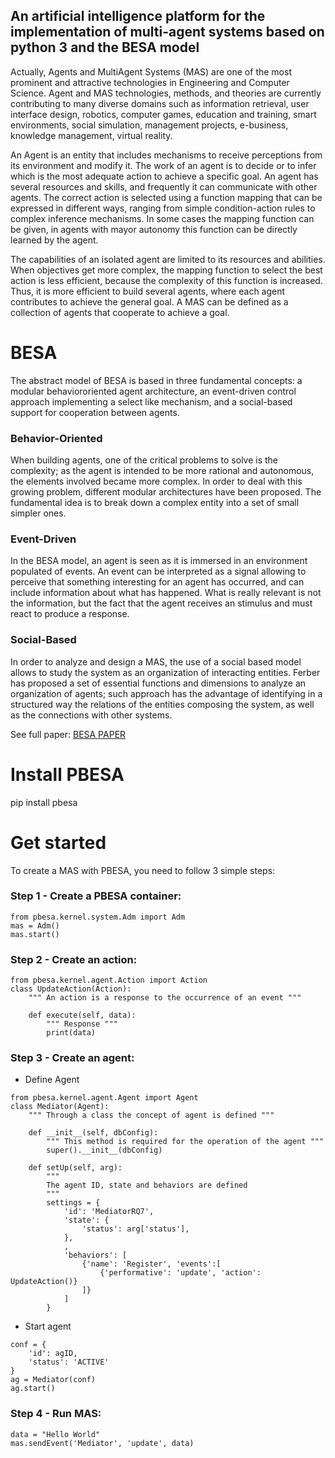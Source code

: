 ## An artificial intelligence platform for the implementation of multi-agent systems based on python 3 and the BESA model
Actually, Agents and MultiAgent Systems (MAS) are one of the most prominent and attractive technologies in Engineering and
Computer Science. Agent and MAS technologies, methods, and theories are currently contributing to many diverse domains
such as information retrieval, user interface design, robotics, computer games, education and training, smart environments, social simulation, management projects, e-business, knowledge management, virtual reality.

An Agent is an entity that includes mechanisms to receive perceptions from its environment and modify it. The work of an agent is to decide or to infer which is the most adequate action to achieve a specific goal. An agent has several resources and skills, and frequently it can communicate with other agents. The correct action is selected using a function mapping that can be expressed in different ways, ranging from simple condition-action rules to complex
inference mechanisms. In some cases the mapping function can be given, in agents with mayor autonomy this function can be directly learned by the agent.

The capabilities of an isolated agent are limited to its resources and abilities. When objectives get more complex, the mapping function to select the best action is less efficient, because the complexity of this function is increased. Thus, it is more efficient to build several agents, where each agent contributes to achieve the general goal. A MAS can be defined as a collection of agents that cooperate to achieve a goal.

# BESA
The abstract model of BESA is based in three fundamental concepts: a modular behaviororiented agent architecture, an event-driven control approach implementing a select like mechanism, and a social-based support for cooperation between agents.

### Behavior-Oriented
When building agents, one of the critical problems to solve is the complexity; as the agent is intended to be more rational and autonomous, the elements involved became more complex. In order to deal with this growing problem,
different modular architectures have been proposed. The fundamental idea is to break down a complex entity into a set of small simpler ones.

### Event-Driven
In the BESA model, an agent is seen as it is immersed in an environment populated of events. An event can be interpreted as a signal allowing to perceive that something interesting for an agent has occurred, and can include
information about what has happened. What is really relevant is not the information, but the fact that the agent receives an stimulus and must react to produce a response.

### Social-Based
In order to analyze and design a MAS, the use of a social based model allows to study the system
as an organization of interacting entities. Ferber has proposed a set of essential functions and dimensions to analyze an organization of agents; such approach has the advantage of identifying in a structured way the relations of the entities
composing the system, as well as the connections with other systems.

See full paper: [BESA PAPER](https://pdfs.semanticscholar.org/5836/027c6c07b124ac86d3343aa56b43b52779e6.pdf)

# Install PBESA
pip install pbesa

# Get started
To create a MAS with PBESA, you need to follow 3 simple steps:

### Step 1 - Create a PBESA container:
```
from pbesa.kernel.system.Adm import Adm
mas = Adm()
mas.start()
```
### Step 2 - Create an action:
```
from pbesa.kernel.agent.Action import Action
class UpdateAction(Action):
    """ An action is a response to the occurrence of an event """

    def execute(self, data):
        """ Response """
        print(data)
```
### Step 3 - Create an agent:
- Define Agent
```
from pbesa.kernel.agent.Agent import Agent
class Mediator(Agent):
    """ Through a class the concept of agent is defined """

    def __init__(self, dbConfig):
        """ This method is required for the operation of the agent """
        super().__init__(dbConfig)
    
    def setUp(self, arg):
        """
        The agent ID, state and behaviors are defined
        """
        settings = {
            'id': 'MediatorRQ7',
            'state': {
                'status': arg['status'],
            },
            ,
            'behaviors': [
                {'name': 'Register', 'events':[
                    {'performative': 'update', 'action': UpdateAction()}
                ]}
            ]
        }
```
- Start agent
```
conf = {
    'id': agID,
    'status': 'ACTIVE'
}
ag = Mediator(conf)
ag.start()
```
### Step 4 - Run MAS:
```
data = "Hello World"
mas.sendEvent('Mediator', 'update', data)
```
